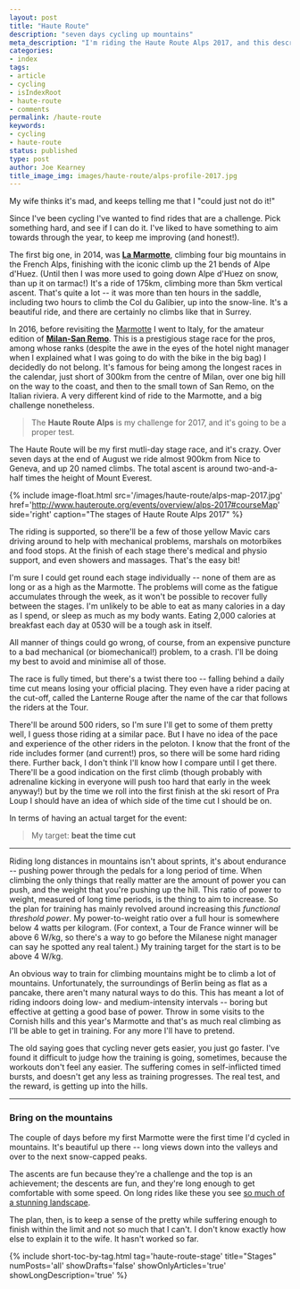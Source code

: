 ```yaml
---
layout: post
title: "Haute Route"
description: "seven days cycling up mountains"
meta_description: "I'm riding the Haute Route Alps 2017, and this describes what happened and how much it hurt."
categories:
- index
tags:
- article
- cycling
- isIndexRoot
- haute-route
- comments
permalink: /haute-route
keywords:
- cycling
- haute-route
status: published
type: post
author: Joe Kearney
title_image_img: images/haute-route/alps-profile-2017.jpg
---
```


[too-many-pretty]: /posts/too-many-pretty
[marmotte-2014]: https://www.strava.com/activities/162776013
[marmotte-2016]: https://www.strava.com/activities/627740014
[msr-2016]: https://www.strava.com/activities/599634295

My wife thinks it's mad, and keeps telling me that I "could just not do it!"

Since I've been cycling I've wanted to find rides that are a challenge. Pick something hard, and see if I can do it. I've liked to have something to aim towards through the year, to keep me improving (and honest!).

The first big one, in 2014, was [**La Marmotte**][marmotte-2014], climbing four big mountains in the French Alps, finishing with the iconic climb up the 21 bends of Alpe d'Huez. (Until then I was more used to going down Alpe d'Huez on snow, than up it on tarmac!) It's a ride of 175km, climbing more than 5km vertical ascent. That's quite a lot -- it was more than ten hours in the saddle, including two hours to climb the Col du Galibier, up into the snow-line. It's a beautiful ride, and there are certainly no climbs like that in Surrey.

In 2016, before revisiting the [Marmotte][marmotte-2014] I went to Italy, for the amateur edition of [**Milan-San Remo**][msr-2016]. This is a prestigious stage race for the pros, among whose ranks (despite the awe in the eyes of the hotel night manager when I explained what I was going to do with the bike in the big bag) I decidedly do not belong. It's famous for being among the longest races in the calendar, just short of 300km from the centre of Milan, over one big hill on the way to the coast, and then to the small town of San Remo, on the Italian riviera. A very different kind of ride to the Marmotte, and a big challenge nonetheless.

> The **Haute Route Alps** is my challenge for 2017, and it's going to be a proper test.

The Haute Route will be my first mutli-day stage race, and it's crazy. Over seven days at the end of August we ride almost 900km from Nice to Geneva, and up 20 named climbs. The total ascent is around two-and-a-half times the height of Mount Everest.

{% include image-float.html src='/images/haute-route/alps-map-2017.jpg' href='http://www.hauteroute.org/events/overview/alps-2017#courseMap' side='right' caption="The stages of Haute Route Alps 2017" %}

The riding is supported, so there'll be a few of those yellow Mavic cars driving around to help with mechanical problems, marshals on motorbikes and food stops. At the finish of each stage there's medical and physio support, and even showers and massages. That's the easy bit!

I'm sure I could get round each stage individually -- none of them are as long or as a high as the Marmotte. The problems will come as the fatigue accumulates through the week, as it won't be possible to recover fully between the stages. I'm unlikely to be able to eat as many calories in a day as I spend, or sleep as much as my body wants. Eating 2,000 calories at breakfast each day at 0530 will be a tough ask in itself.

All manner of things could go wrong, of course, from an expensive puncture to a bad mechanical (or biomechanical!) problem, to a crash. I'll be doing my best to avoid and minimise all of those.

The race is fully timed, but there's a twist there too -- falling behind a daily time cut means losing your official placing. They even have a rider pacing at the cut-off, called the Lanterne Rouge after the name of the car that follows the riders at the Tour.

There'll be around 500 riders, so I'm sure I'll get to some of them pretty well, I guess those riding at a similar pace. But I have no idea of the pace and experience of the other riders in the peloton. I know that the front of the ride includes former (and current!) pros, so there will be some hard riding there. Further back, I don't think I'll know how I compare until I get there. There'll be a good indication on the first climb (though probably with adrenaline kicking in everyone will push too hard that early in the week anyway!) but by the time we roll into the first finish at the ski resort of Pra Loup I should have an idea of which side of the time cut I should be on.

In terms of having an actual target for the event:

> My target: **beat the time cut**

***

Riding long distances in mountains isn't about sprints, it's about endurance -- pushing power through the pedals for a long period of time. When climbing the only things that really matter are the amount of power you can push, and the weight that you're pushing up the hill. This ratio of power to weight, measured of long time periods, is the thing to aim to increase. So the plan for training has mainly revolved around increasing this _functional threshold power_. My power-to-weight ratio over a full hour is somewhere below 4 watts per kilogram. (For context, a Tour de France winner will be above 6 W/kg, so there's a way to go before the Milanese night manager can say he spotted any real talent.) My training target for the start is to be above 4 W/kg.

An obvious way to train for climbing mountains might be to climb a lot of mountains. Unfortunately, the surroundings of Berlin being as flat as a pancake, there aren't many natural ways to do this. This has meant a lot of riding indoors doing low- and medium-intensity intervals -- boring but effective at getting a good base of power. Throw in some visits to the Cornish hills and this year's Marmotte and that's as much real climbing as I'll be able to get in training. For any more I'll have to pretend.

The old saying goes that cycling never gets easier, you just go faster. I've found it difficult to judge how the training is going, sometimes, because the workouts don't feel any easier. The suffering comes in self-inflicted timed bursts, and doesn't get any less as training progresses. The real test, and the reward, is getting up into the hills.

***

### Bring on the mountains

The couple of days before my first Marmotte were the first time I'd cycled in mountains. It's beautiful up there -- long views down into the valleys and over to the next snow-capped peaks.

The ascents are fun because they're a challenge and the top is an achievement; the descents are fun, and they're long enough to get comfortable with some speed. On long rides like these you see [so much of a stunning landscape][too-many-pretty].

The plan, then, is to keep a sense of the pretty while suffering enough to finish within the limit and not so much that I can't. I don't know exactly how else to explain it to the wife. It hasn't worked so far.

{% include short-toc-by-tag.html tag='haute-route-stage' title="Stages" numPosts='all' showDrafts='false' showOnlyArticles='true' showLongDescription='true' %}
